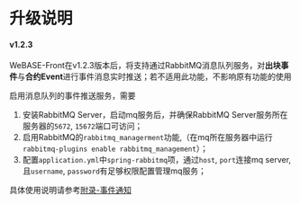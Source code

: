 # 升级说明

<!-- #### v1.3.0

- WeBASE-Front中私钥管理转由WeBASE-Sign管理，接口调用方式不变（传入用户地址`address`）；WeBASE-Front数据库中原有的私钥无需删除修改，且需要通过以下sql脚本，插入到WeBASE-Sign数据库中；

- WeBASE-Front的接口中`useAes`字段(私钥是否采用aes加密)将默认为`true`，且私钥由WeBASE-Sign同一加密管理； -->


#### v1.2.3

WeBASE-Front在v1.2.3版本后，将支持通过RabbitMQ消息队列服务，对**出块事件**与**合约Event**进行事件消息实时推送；若不适用此功能，不影响原有功能的使用

启用消息队列的事件推送服务，需要
1. 安装RabbitMQ Server，启动mq服务后，并确保RabbitMQ Server服务所在服务器的`5672`, `15672`端口可访问；
2. 启用RabbitMQ的`rabbitmq_managerment`功能,（在mq所在服务器中运行`rabbitmq-plugins enable rabbitmq_management`）；
3. 配置`application.yml`中`spring-rabbitmq`项，通过`host`, `port`连接mq server, 且`username`, `password`有足够权限配置管理mq服务；

具体使用说明请参考[附录-事件通知](./appendix.md#id11)

